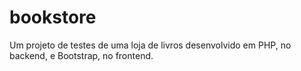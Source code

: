 # bookstore
Um projeto de testes de uma loja de livros desenvolvido em PHP, no backend, e Bootstrap, no frontend.
